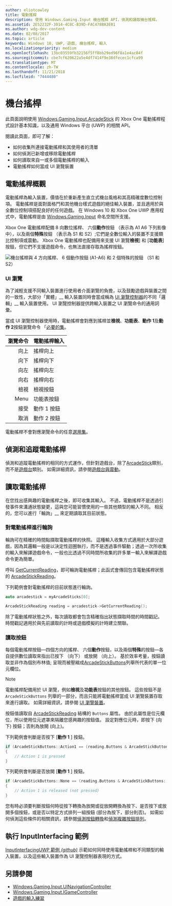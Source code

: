 ```yaml
---
author: eliotcowley
title: 電動搖桿
description: 使用 Windows.Gaming.Input 機台搖桿 API，偵測和讀取機台搖桿。
ms.assetid: 2E52232F-3014-4C8C-B39D-FAC478BA3E01
ms.author: wdg-dev-content
ms.date: 02/08/2017
ms.topic: article
keywords: Windows 10, UWP, 遊戲, 機台搖桿, 輸入
ms.localizationpriority: medium
ms.openlocfilehash: 13bc03559fb32156f5ff8bb29ed96f8a1e4ac84f
ms.sourcegitcommit: cbe7cf620622a5e4df7414f9e38dfecec1cfca99
ms.translationtype: MT
ms.contentlocale: zh-TW
ms.lasthandoff: 11/21/2018
ms.locfileid: "7444480"
---
```

# <a name="arcade-stick"></a>機台搖桿

此頁面說明使用 [Windows.Gaming.Input.ArcadeStick][arcadestick] 的 Xbox One 電動搖桿程式設計基本知識，以及通用 Windows 平台 (UWP) 的相關 API。

閱讀此頁面，即可了解：

* 如何收集所連接電動搖桿和其使用者的清單
* 如何偵測已新增或移除電動搖桿
* 如何讀取來自一或多個電動搖桿的輸入
* 電動搖桿如何當成 UI 瀏覽裝置

## <a name="arcade-stick-overview"></a>電動搖桿概觀

電動搖桿為輸入裝置，價值在於重新產生直立式機台風格和其高精確度數位控制項。 電動搖桿是面對面格鬥和其他機台樣式遊戲的絕佳輸入裝置，並且適用於與全數位控制項搭配良好的任何遊戲。 在 Windows 10 和 Xbox One UWP 應用程式中，電動搖桿是由 [Windows.Gaming.Input][] 命名空間所支援。

Xbox One 電動搖桿配備 8 向數位搖桿、 六個**動作**按鈕 （表示為 A1 A6 下列影像中），以及兩個**特殊**按鈕 （表示為 S1 和 S2）;它們是全數位輸入的裝置不支援類比控制項或震動。 Xbox One 電動搖桿也配備用來支援 UI 瀏覽**檢視**] 和 [**功能表**] 按鈕，但它們不支援遊戲命令，也無法直接存取為搖桿按鈕。

![機台搖桿與 4 方向搖桿、 6 個動作按鈕 (A1-A6) 和 2 個特殊的按鈕 （S1 和 S2）](images/arcade-stick-1.png)

### <a name="ui-navigation"></a>UI 瀏覽

為了減輕支援不同輸入裝置進行使用者介面瀏覽的負擔，以及鼓勵遊戲與裝置之間的一致性，大部分「實體」__ 輸入裝置同時會當成稱為 [UI 瀏覽控制器](ui-navigation-controller.md)的不同「邏輯」__ 輸入裝置使用。 UI 瀏覽控制器提供跨輸入裝置之 UI 瀏覽命令的通用詞彙。

當成 UI 瀏覽控制器使用時，電動搖桿會對應到搖桿並**檢視**、**功能表**、**動作 1**及**動作 2**按鈕瀏覽命令 「[必要的集](ui-navigation-controller.md#required-set)。

| 瀏覽命令 | 電動搖桿輸入  |
| ------------------:| ------------------- |
|                 向上 | 搖桿向上            |
|               向下 | 搖桿向下          |
|               向左 | 搖桿向左          |
|              向右 | 搖桿向右         |
|               檢視 | 檢視按鈕         |
|               Menu | 功能表按鈕         |
|             接受 | 動作 1 按鈕     |
|             取消 | 動作 2 按鈕     |

電動搖桿不會對應瀏覽命令的任意[選用集](ui-navigation-controller.md#optional-set)。

## <a name="detect-and-track-arcade-sticks"></a>偵測和追蹤電動搖桿

偵測和追蹤電動搖桿的相同的方式運作，但針對遊戲台，除了[ArcadeStick][]類別，而不是[遊戲台](https://docs.microsoft.com/uwp/api/Windows.Gaming.Input.Gamepad)類別。 如需詳細資訊，請參閱[遊戲台與震動](gamepad-and-vibration.md)。

<!-- Arcade sticks are managed by the system, therefore you don't have to create or initialize them. The system provides a list of connected arcades sticks and events to notify you when an arcade stick is added or removed.

### The arcade sticks list

The [ArcadeStick][] class provides a static property, [ArcadeSticks][], which is a read-only list of arcade sticks that are currently connected. Because you might only be interested in some of the connected arcade sticks, it's recommended that you maintain your own collection instead of accessing them through the `ArcadeSticks` property.

The following example copies all connected arcade sticks into a new collection. Note that because other threads in the background will be accessing this collection (in the [ArcadeStickAdded][] and [ArcadeStickRemoved][] events), you need to place a lock around any code that reads or updates the collection.

```cpp
auto myArcadeSticks = ref new Vector<ArcadeStick^>();
critical_section myLock{};

for (auto arcadeStick : ArcadeStick::ArcadeSticks)
{
    // Check if the arcade stick is already in myArcadeSticks; if it isn't, add
    // it.
    critical_section::scoped_lock lock{ myLock };
    auto it = std::find(begin(myArcadeSticks), end(myArcadeSticks), arcadeStick);

    if (it == end(myArcadeSticks))
    {
        // This code assumes that you're interested in all arcade sticks.
        myArcadeSticks->Append(arcadeStick);
    }
}
```

### Adding and removing arcade sticks

When an arcade stick is added or removed the [ArcadeStickAdded][] and [ArcadeStickRemoved][] events are raised. You can register handlers for these events to keep track of the arcade sticks that are currently connected.

The following example starts tracking an arcade stick that's been added.

```cpp
ArcadeStick::ArcadeStickAdded += ref new EventHandler<ArcadeStick^>(Platform::Object^, ArcadeStick^ args)
{
    // Check if the just-added arcade stick is already in myArcadeSticks; if it
    // isn't, add it.
    critical_section::scoped_lock lock{ myLock };
    auto it = std::find(begin(myGamepads), end(myGamepads), args);

    // This code assumes that you're interested in all new arcade sticks.
    myArcadeSticks->Append(args);
}
```

The following example stops tracking an arcade stick that's been removed.

```cpp
ArcadeStick::ArcadeStickRemoved += ref new EventHandler<ArcadeStick^>(Platform::Object^, ArcadeStick^ args)
{
    unsigned int indexRemoved;

    if(myArcadeSticks->IndexOf(args, &indexRemoved))
    {
        myArcadeSticks->RemoveAt(indexRemoved);
    }
}
```

### Users and headsets

Each arcade stick can be associated with a user account to link their identity to their gameplay, and can have a headset attached to facilitate voice chat or in-game features. To learn more about working with users and headsets, see [Tracking users and their devices](input-practices-for-games.md#tracking-users-and-their-devices) and [Headset](headset.md). -->

## <a name="reading-the-arcade-stick"></a>讀取電動搖桿

在您找出感興趣的電動搖桿之後，即可收集其輸入。 不過，電動搖桿不是透過引發事件來溝通狀態變更，這與您可能習慣使用的一些其他類型的輸入不同。 相反的，您可以進行「輪詢」__ 來定期讀取其目前狀態。

### <a name="polling-the-arcade-stick"></a>對電動搖桿進行輪詢

輪詢可在精確的時間點擷取電動搖桿的快照。 這種輸入收集方式適用於大部分遊戲，因為其邏輯一般是以決定性迴圈執行，而不是透過事件驅動；透過一次所收集的輸入來解譯遊戲命令，一般也比透過不同時間所收集的許多單一輸入來解譯遊戲命令更為簡單。

呼叫 [GetCurrentReading][]，即可輪詢電動搖桿；此函式會傳回包含電動搖桿狀態的 [ArcadeStickReading][]。

下列範例會對電動搖桿的目前狀態進行輪詢。

```cpp
auto arcadestick = myArcadeSticks[0];

ArcadeStickReading reading = arcadestick->GetCurrentReading();
```

除了電動搖桿狀態之外，每次讀取都會包含精確指出狀態擷取時間的時間戳記。 時間戳記適用於與先前讀取的計時或遊戲模擬的計時建立關聯。

### <a name="reading-the-buttons"></a>讀取按鈕

每個電動搖桿按鈕&mdash;四個方向的搖桿、 六個**動作**按鈕，以及兩個**特殊**的按鈕&mdash;各自提供數位讀取來指出已按下 （向下） 或放開 （向上）。 基於效率考量，按鈕讀取並非作為個別布林值; 呈現而被壓縮成[ArcadeStickButtons][]列舉所代表的單一位元欄位。

> [!NOTE]
> 電動搖桿配備用於 UI 瀏覽，例如**檢視**及**功能表**按鈕的其他按鈕。 這些按鈕不是 `ArcadeStickButtons` 列舉的一部分，而且只能將電動搖桿當成 UI 瀏覽裝置存取來進行讀取。 如需詳細資訊，請參閱 [UI 瀏覽裝置](ui-navigation-controller.md)。

按鈕值讀取自 [ArcadeStickReading][] 結構的 `Buttons` 屬性。 由於此屬性是位元欄位，所以使用位元遮罩來隔離您感興趣的按鈕值。 設定對應位元時，即按下 (向下) 按鈕；否則為放開 (向上)。

下列範例會判斷是否按下 [**動作 1** ] 按鈕。

```cpp
if (ArcadeStickButtons::Action1 == (reading.Buttons & ArcadeStickButtons::Action1))
{
    // Action 1 is pressed
}
```

下列範例會判斷是否放開 [**動作 1** ] 按鈕。

```cpp
if (ArcadeStickButtons::None == (reading.Buttons & ArcadeStickButtons::Action1))
{
    // Action 1 is released (not pressed)
}
```

您有時必須要判斷按鈕何時從按下轉換為放開或從放開轉換為按下、是否按下或放開多個按鈕，或是否以特定方式排列一組按鈕 (部分為按下，部分則否)。 如需如何偵測這些條件的相關資訊，請參閱[偵測按鈕轉換](input-practices-for-games.md#detecting-button-transitions)和[偵測複雜按鈕排列](input-practices-for-games.md#detecting-complex-button-arrangements)。

## <a name="run-the-inputinterfacing-sample"></a>執行 InputInterfacing 範例

[InputInterfacingUWP 範例 _(github)_](https://github.com/Microsoft/Xbox-ATG-Samples/tree/master/Samples/System/InputInterfacingUWP) 示範如何同時使用電動搖桿和不同類型的輸入裝置，以及這些輸入裝置作為 UI 瀏覽控制器表現的方式。

## <a name="see-also"></a>另請參閱

* [Windows.Gaming.Input.UINavigationController][]
* [Windows.Gaming.Input.IGameController][]
* [遊戲的輸入練習](input-practices-for-games.md)

[Windows.Gaming.Input]: https://msdn.microsoft.com/library/windows/apps/windows.gaming.input.aspx
[Windows.Gaming.Input.IGameController]: https://msdn.microsoft.com/library/windows/apps/windows.gaming.input.igamecontroller.aspx
[Windows.Gaming.Input.UINavigationController]: https://msdn.microsoft.com/library/windows/apps/windows.gaming.input.uinavigationcontroller.aspx
[arcadestick]: https://msdn.microsoft.com/library/windows/apps/windows.gaming.input.arcadestick.aspx
[arcadesticks]: https://msdn.microsoft.com/library/windows/apps/windows.gaming.input.arcadestick.arcadesticks.aspx
[arcadestickadded]: https://msdn.microsoft.com/library/windows/apps/windows.gaming.input.arcadestick.arcadestickadded.aspx
[arcadestickremoved]: https://msdn.microsoft.com/library/windows/apps/windows.gaming.input.arcadestick.arcadestickremoved.aspx
[getcurrentreading]: https://msdn.microsoft.com/library/windows/apps/windows.gaming.input.arcadestick.getcurrentreading.aspx
[arcadestickreading]: https://msdn.microsoft.com/library/windows/apps/windows.gaming.input.arcadestickreading.aspx
[arcadestickbuttons]: https://msdn.microsoft.com/library/windows/apps/windows.gaming.input.arcadestickbuttons.aspx

